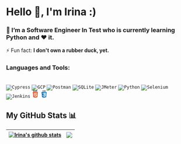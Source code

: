 <h1 >Hello 👋, I'm Irina :) </h1>
<h3 >🌱 I’m a Software Engineer In Test who is currently learning Python and ❤ it.</h3>

⚡ Fun fact: **I don't own a rubber duck, yet.**

<h3 align="left">Languages and Tools:</h3>
<br>
<code><img height="20" alt="Cypress" src="https://raw.githubusercontent.com/simple-icons/simple-icons/6e46ec1fc23b60c8fd0d2f2ff46db82e16dbd75f/icons/cypress.svg"></code>
<code><img height="20" alt="GCP" src="https://avatars.githubusercontent.com/u/2810941?s=200&v=4"></code>
<code><img height="20" alt="Postman" src="https://res.cloudinary.com/postman/image/upload/t_team_logo/v1629869194/team/2893aede23f01bfcbd2319326bc96a6ed0524eba759745ed6d73405a3a8b67a8"></code>
<code><img height="20" alt="SQLite" src="https://www.sqlite.org/images/sqlite370_banner.gif"></code>
<code><img height="20" alt="JMeter" src="https://jmeter.apache.org/images/logo.svg"></code>    
<code><img height="20" alt="Python" src="https://www.python.org/static/img/python-logo@2x.png"></code>
<code><img height="20" alt="Selenium" src="https://camo.githubusercontent.com/4b95df4d6ca7a01afc25d27159804dc5a7d0df41d8131aaf50c9f84847dfda21/68747470733a2f2f73656c656e69756d2e6465762f696d616765732f73656c656e69756d5f6c6f676f5f7371756172655f677265656e2e706e67"></code>
<code><img height="20" alt="Jenkins" src="https://www.vectorlogo.zone/logos/jenkins/jenkins-icon.svg"></code>
<code><img height="20" alt="HTML" src="https://raw.githubusercontent.com/devicons/devicon/master/icons/html5/html5-original-wordmark.svg"></code>   
<code><img height="20" alt="CSS" src="https://raw.githubusercontent.com/devicons/devicon/master/icons/css3/css3-original-wordmark.svg"></code>  

## My GitHub Stats 📊

| <a href="https://github.com/anuraghazra/github-readme-stats"><img align="center" src="https://github-readme-stats.vercel.app/api?username=IrinaMereniuc&show_icons=true&include_all_commits=true&theme=buefy&hide_border=true" alt="Irina's github stats" /></a> | <a href="https://github.com/anuraghazra/github-readme-stats"><img align="center" src="https://github-readme-stats.vercel.app/api/top-langs/?username=IrinaMereniuc&layout=compact&theme=buefy&hide_border=true" /></a> |
|------------------------------------------------------------------------------------------------------------------------------------------------------------------------------------------------------------------------------------------------------------------|------------------------------------------------------------------------------------------------------------------------------------------------------------------------------------------------------------------------|

